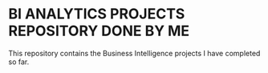 # BI ANALYTICS PROJECTS REPOSITORY DONE BY ME

This repository contains the Business Intelligence projects I have completed so far. 
